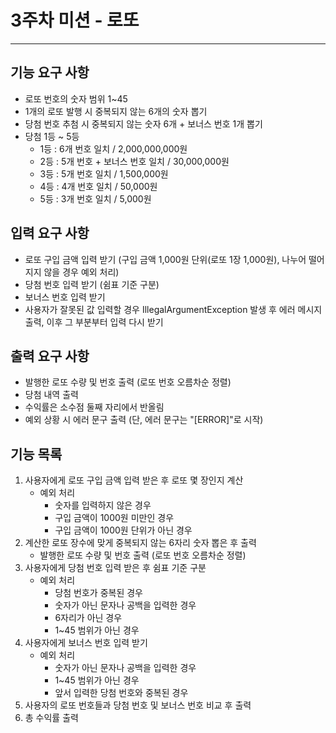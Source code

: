 # 3주차 미션 - 로또
***
## 기능 요구 사항
- 로또 번호의 숫자 범위 1~45
- 1개의 로또 발행 시 중복되지 않는 6개의 숫자 뽑기
- 당첨 번호 추첨 시 중복되지 않는 숫자 6개 + 보너스 번호 1개 뽑기
- 당첨 1등 ~ 5등
  - 1등 : 6개 번호 일치 / 2,000,000,000원
  - 2등 : 5개 번호 + 보너스 번호 일치 / 30,000,000원
  - 3등 : 5개 번호 일치 / 1,500,000원
  - 4등 : 4개 번호 일치 / 50,000원
  - 5등 : 3개 번호 일치 / 5,000원

## 입력 요구 사항
- 로또 구입 금액 입력 받기 (구입 금액 1,000원 단위(로또 1장 1,000원), 나누어 떨어지지 않을 경우 예외 처리)
- 당첨 번호 입력 받기 (쉼표 기준 구분)
- 보너스 번호 입력 받기
- 사용자가 잘못된 값 입력할 경우 IllegalArgumentException 발생 후 에러 메시지 출력, 이후 그 부분부터 입력 다시 받기

## 출력 요구 사항
- 발행한 로또 수량 및 번호 출력 (로또 번호 오름차순 정렬)
- 당첨 내역 출력
- 수익률은 소수점 둘째 자리에서 반올림
- 예외 상황 시 에러 문구 출력 (단, 에러 문구는 "[ERROR]"로 시작)

## 기능 목록
1) 사용자에게 로또 구입 금액 입력 받은 후 로또 몇 장인지 계산
    - 예외 처리
      - 숫자를 입력하지 않은 경우
      - 구입 금액이 1000원 미만인 경우
      - 구입 금액이 1000원 단위가 아닌 경우
2) 계산한 로또 장수에 맞게 중복되지 않는 6자리 숫자 뽑은 후 출력
    - 발행한 로또 수량 및 번호 출력 (로또 번호 오름차순 정렬)
3) 사용자에게 당첨 번호 입력 받은 후 쉼표 기준 구분
    - 예외 처리
      - 당첨 번호가 중복된 경우
      - 숫자가 아닌 문자나 공백을 입력한 경우
      - 6자리가 아닌 경우
      - 1~45 범위가 아닌 경우
4) 사용자에게 보너스 번호 입력 받기
   - 예외 처리
     - 숫자가 아닌 문자나 공백을 입력한 경우
     - 1~45 범위가 아닌 경우
     - 앞서 입력한 당첨 번호와 중복된 경우
5) 사용자의 로또 번호들과 당첨 번호 및 보너스 번호 비교 후 출력
6) 총 수익률 출력